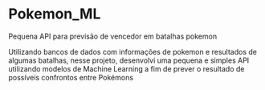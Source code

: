 # Pokemon_ML
Pequena API para previsão de vencedor em batalhas pokemon

Utilizando bancos de dados com informações de pokemon e resultados de algumas batalhas, nesse projeto, desenvolvi uma pequena e simples API utilizando modelos de Machine Learning a fim de prever o resultado de possíveis confrontos entre Pokémons
